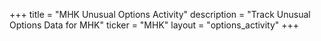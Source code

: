 +++
title = "MHK Unusual Options Activity"
description = "Track Unusual Options Data for MHK"
ticker = "MHK"
layout = "options_activity"
+++

